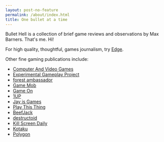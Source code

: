 ```yaml
---
layout: post-no-feature
permalink: /about/index.html
title: One bullet at a time
---
```


Bullet Hell is a collection of brief game reviews and observations by Max Barners. That's me. Hi!

For high quality, thoughtful, games journalism, try [Edge](http://www.edge-online.com/).

Other fine gaming publications include:

* [Computer And Video Games](http://www.computerandvideogames.com)
* [Experimental Gameplay Project](http://experimentalgameplay.com/)
* [forest ambassador](http://forestambassador.com/)
* [Game Mob](http://gamemob.com/)
* [Game On](https://blog.mozilla.org/gameon)
* [1UP](http://www.1up.com/)
* [Jay is Games](http://jayisgames.com)
* [Play This Thing](http://playthisthing.com/)
* [BeefJack](http://beefjack.com/)
* [destructoid](http://www.destructoid.com)
* [Kill Screen Daily](http://killscreendaily.com/)
* [Kotaku](http://kotaku.com)
* [Polygon](http://www.polygon.com)
